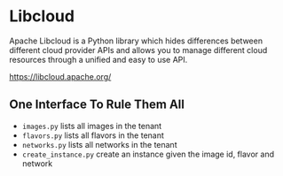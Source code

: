 # Libcloud

Apache Libcloud is a Python library which hides differences between different cloud provider APIs and allows you to manage different cloud resources through a unified and easy to use API.

https://libcloud.apache.org/

## One Interface To Rule Them All

* `images.py` lists all images in the tenant
* `flavors.py` lists all flavors in the tenant
* `networks.py` lists all networks in the tenant
* `create_instance.py` create an instance given the image id, flavor and network
